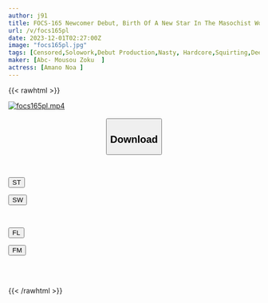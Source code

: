 ```yaml
---
author: j91
title: FOCS-165 Newcomer Debut, Birth Of A New Star In The Masochist World, Trained! Squirting Masochist Fuck Noa Amano
url: /v/focs165pl
date: 2023-12-01T02:27:00Z
image: "focs165pl.jpg"
tags: [Censored,Solowork,Debut Production,Nasty, Hardcore,Squirting,Deep Throating,Submissive Woman	 ]
maker: [Abc- Mousou Zoku  ]
actress: [Amano Noa ]
---
```



{{< rawhtml >}}

<div class="video" data-videoid="BYjAeK0xqYt9re">
    <a href="javascript:;">
        <img src="/v/focs165pl/focs165pl.jpg" width="WIDTH" height="HEIGHT" alt="focs165pl.mp4" loading="lazy">
    </a>
</div>

<script type="text/javascript" src="https://j91.asia/asset/on-demand-st.js"></script>

<br>
  <link rel="stylesheet" href="https://j91.asia/asset/bs5.css">
  
  <center>
  <button class="btn btn-primary" type="button" data-bs-toggle="collapse" data-bs-target=".multi-collapse" aria-expanded="false" aria-controls="multiCollapseExample1 multiCollapseExample2"><h2>Download</h2></button></center>
</p>
<div class="row">
  <div class="col">
    <div class="collapse multi-collapse" id="multiCollapseExample1">
      <div class="card card-body">
	      	      <br>
<div class="buttons">  
<p><a href="https://streamtape.to/v/BYjAeK0xqYt9re" target="_blank"><button class="btn-hover color-3"><i class="fa fa-download"></i> ST</button></a></p>
<p><a href="https://flaswish.com/n219tct6kfyv" target="_blank"><button class="btn-hover color-2"><i class="fa fa-download"></i> SW</button></a></p></div>
    </div>
  </div>
</div>
  <div class="col">
    <div class="collapse multi-collapse" id="multiCollapseExample2">
      <div class="card card-body">
	      <br>
<div class="buttons">
<p><a href="javascript:;" target="_blank"><button class="btn-hover color-9"><i class="fa fa-download"></i> FL</button></a></p>
<p><a href="javascript:;" target="_blank"><button class="btn-hover color-8"><i class="fa fa-download"></i> FM</button></a></p></div>
<br><br>
      </div>
    </div>
  </div>
</div>

{{< /rawhtml >}}